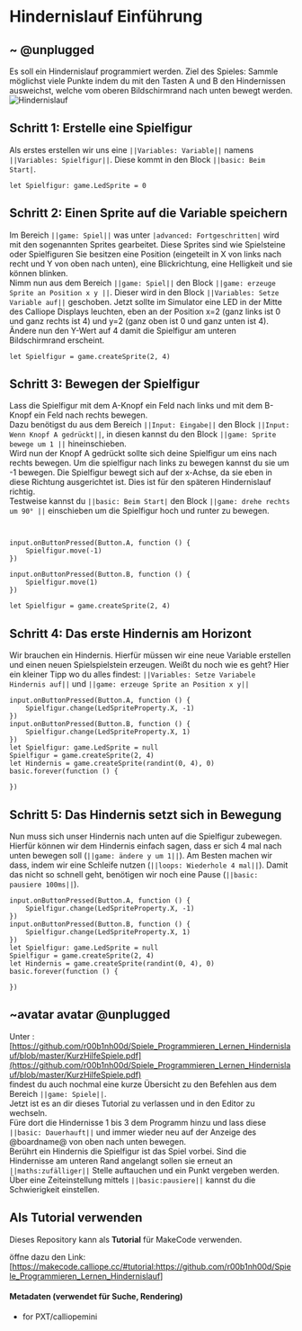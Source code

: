 # Hindernislauf Einführung


## ~ @unplugged
Es soll ein Hindernislauf programmiert werden.
Ziel des Spieles: Sammle möglichst viele Punkte indem du mit den Tasten A und B den Hindernissen ausweichst, welche vom oberen Bildschirmrand nach unten bewegt werden.
![Hindernislauf](https://github.com/r00b1nh00d/Spiele_Programmieren_Lernen_Hindernislauf/blob/master/HindernislaufGIF.gif?raw=true)


## Schritt 1: Erstelle eine Spielfigur
Als erstes erstellen wir uns eine ``||Variables: Variable||`` namens ``||Variables: Spielfigur||``. Diese kommt in den Block ``||basic: Beim Start|``.
```blocks
let Spielfigur: game.LedSprite = 0

```

## Schritt 2: Einen Sprite auf die Variable speichern
Im Bereich ``||game: Spiel||`` was unter ``|advanced: Fortgeschritten|`` wird mit den sogenannten Sprites gearbeitet. Diese Sprites sind wie Spielsteine oder Spielfiguren
Sie besitzen eine Position (eingeteilt in X von links nach recht und Y von oben nach unten), eine Blickrichtung, eine Helligkeit und sie können blinken.  <br>
Nimm nun aus dem Bereich ``||game: Spiel||`` den Block ``||game: erzeuge Sprite an Position x y ||``. Dieser wird in den Block ``||Variables: Setze Variable auf||`` geschoben.
Jetzt sollte im Simulator eine LED in der Mitte des Calliope Displays leuchten, eben an der Position x=2 (ganz links ist 0 und ganz rechts ist 4) und y=2 (ganz oben ist 0 und ganz unten ist 4). Ändere nun den Y-Wert auf 4 damit die Spielfigur am unteren Bildschirmrand erscheint.

```blocks 
let Spielfigur = game.createSprite(2, 4)
```

## Schritt 3: Bewegen der Spielfigur
Lass die Spielfigur mit dem A-Knopf ein Feld nach links und mit dem B-Knopf ein Feld nach rechts bewegen. <br>
Dazu benötigst du aus dem Bereich ``||Input: Eingabe||`` den Block ``||Input: Wenn Knopf A gedrückt||``, in diesen kannst du den Block ``||game: Sprite bewege um 1 ||`` hineinschieben. <br>
Wird nun der Knopf A gedrückt sollte sich deine Spielfigur um eins nach rechts bewegen. Um die spielfigur nach links zu bewegen kannst du sie um -1 bewegen.
Die Spielfigur bewegt sich auf der x-Achse, da sie eben in diese Richtung ausgerichtet ist. Dies ist für den späteren Hindernislauf richtig. <br>
Testweise kannst du ``||basic: Beim Start|`` den Block ``||game: drehe rechts um 90° ||`` einschieben um die Spielfigur hoch und runter zu bewegen. 

```blocks


input.onButtonPressed(Button.A, function () {
    Spielfigur.move(-1)
})

input.onButtonPressed(Button.B, function () {
    Spielfigur.move(1)
})

let Spielfigur = game.createSprite(2, 4)
```

## Schritt 4: Das erste Hindernis am Horizont
Wir brauchen ein Hindernis. Hierfür müssen wir eine neue Variable erstellen und einen neuen Spielspielstein erzeugen. Weißt du noch wie es geht? 
Hier ein kleiner Tipp wo du alles findest: ``||Variables: Setze Variabele Hindernis auf||`` und ``||game: erzeuge Sprite an Position x y||``<br>

```blocks
input.onButtonPressed(Button.A, function () {
    Spielfigur.change(LedSpriteProperty.X, -1)
})
input.onButtonPressed(Button.B, function () {
    Spielfigur.change(LedSpriteProperty.X, 1)
})
let Spielfigur: game.LedSprite = null
Spielfigur = game.createSprite(2, 4)
let Hindernis = game.createSprite(randint(0, 4), 0)
basic.forever(function () {
	
})
```

## Schritt 5: Das Hindernis setzt sich in Bewegung
Nun muss sich unser Hindernis nach unten auf die Spielfigur zubewegen. Hierfür können wir dem Hindernis einfach sagen, dass er sich 4 mal nach unten bewegen soll (``||game: ändere y um 1||``). 
Am Besten machen wir dass, indem wir eine Schleife nutzen (``||loops: Wiederhole 4 mal||``). Damit das nicht so schnell geht, benötigen wir noch eine Pause (``||basic: pausiere 100ms||``).<br>

```blocks
input.onButtonPressed(Button.A, function () {
    Spielfigur.change(LedSpriteProperty.X, -1)
})
input.onButtonPressed(Button.B, function () {
    Spielfigur.change(LedSpriteProperty.X, 1)
})
let Spielfigur: game.LedSprite = null
Spielfigur = game.createSprite(2, 4)
let Hindernis = game.createSprite(randint(0, 4), 0)
basic.forever(function () {
	
})
```

## ~avatar avatar @unplugged
Unter : [https://github.com/r00b1nh00d/Spiele_Programmieren_Lernen_Hindernislauf/blob/master/KurzHilfeSpiele.pdf](https://github.com/r00b1nh00d/Spiele_Programmieren_Lernen_Hindernislauf/blob/master/KurzHilfeSpiele.pdf) <br>
findest du auch nochmal eine kurze Übersicht zu den Befehlen aus dem Bereich ``||game: Spiele||``. <br>
Jetzt ist es an dir dieses Tutorial zu verlassen und in den Editor zu wechseln. <br>
Füre dort die Hindernisse 1 bis 3 dem Programm hinzu und lass diese ``||basic: Dauerhauft||`` und immer wieder neu auf der Anzeige des @boardname@ von oben nach unten bewegen. <br>
Berührt ein Hindernis die Spielfigur ist das Spiel vorbei. Sind die Hindernisse am unteren Rand angelangt sollen sie erneut an ``||maths:zufälliger||`` Stelle auftauchen und ein Punkt vergeben werden. Über eine Zeiteinstellung mittels ``||basic:pausiere||`` kannst du die Schwierigkeit einstellen. 




## Als Tutorial verwenden

Dieses Repository kann als **Tutorial** für MakeCode verwenden.

öffne dazu den Link: [https://makecode.calliope.cc/#tutorial:https://github.com/r00b1nh00d/Spiele_Programmieren_Lernen_Hindernislauf]
#### Metadaten (verwendet für Suche, Rendering)

* for PXT/calliopemini
<script src="https://makecode.com/gh-pages-embed.js"></script><script>makeCodeRender("{{ site.makecode.home_url }}", "{{ site.github.owner_name }}/{{ site.github.repository_name }}");</script>
